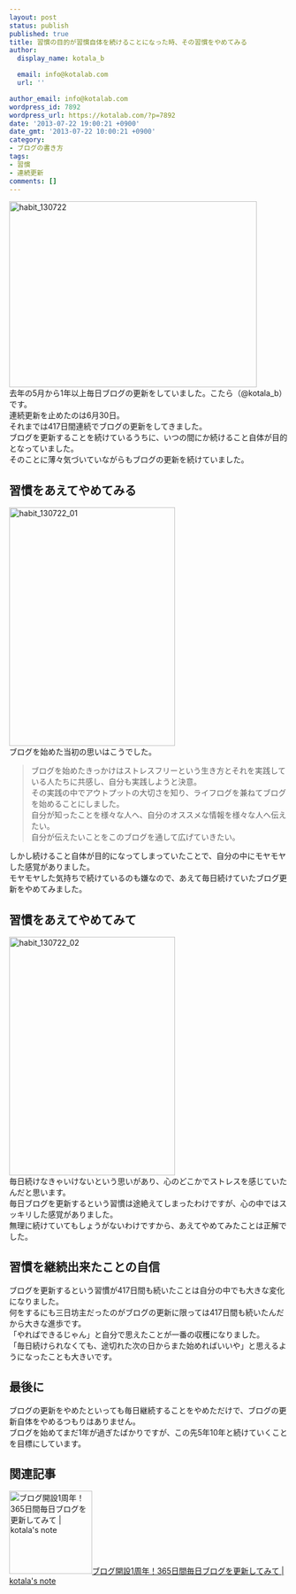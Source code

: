```yaml
---
layout: post
status: publish
published: true
title: 習慣の目的が習慣自体を続けることになった時、その習慣をやめてみる
author:
  display_name: kotala_b

  email: info@kotalab.com
  url: ''

author_email: info@kotalab.com
wordpress_id: 7892
wordpress_url: https://kotalab.com/?p=7892
date: '2013-07-22 19:00:21 +0900'
date_gmt: '2013-07-22 10:00:21 +0900'
category:
- ブログの書き方
tags:
- 習慣
- 連続更新
comments: []
---
```

<p><img src="https://kotalab.com/wp-content/uploads/habit_130722-448x336.jpg" alt="habit_130722" width="448" height="336" class="alignnone size-large wp-image-7896" /><br />
去年の5月から1年以上毎日ブログの更新をしていました。こたら（@kotala_b）です。<br />
連続更新を止めたのは6月30日。<br />
それまでは417日間連続でブログの更新をしてきました。<br />
ブログを更新することを続けているうちに、いつの間にか続けること自体が目的となっていました。<br />
そのことに薄々気づいていながらもブログの更新を続けていました。<br />
</p>
<!--more-->
<h2>習慣をあえてやめてみる</h2>
<p><img src="https://kotalab.com/wp-content/uploads/habit_130722_01-300x431.jpg" alt="habit_130722_01" width="300" height="431" class="alignnone size-medium wp-image-7894" /><br />
ブログを始めた当初の思いはこうでした。</p>
<blockquote><p>
ブログを始めたきっかけはストレスフリーという生き方とそれを実践している人たちに共感し、自分も実践しようと決意。<br />
その実践の中でアウトプットの大切さを知り、ライフログを兼ねてブログを始めることにしました。<br />
自分が知ったことを様々な人へ、自分のオススメな情報を様々な人へ伝えたい。<br />
自分が伝えたいことをこのブログを通して広げていきたい。</p></blockquote>
<p>しかし続けること自体が目的になってしまっていたことで、自分の中にモヤモヤした感覚がありました。<br />
モヤモヤした気持ちで続けているのも嫌なので、あえて毎日続けていたブログ更新をやめてみました。</p>
<h2>習慣をあえてやめてみて</h2>
<p><img src="https://kotalab.com/wp-content/uploads/habit_130722_02-300x431.jpg" alt="habit_130722_02" width="300" height="431" class="alignnone size-medium wp-image-7893" /><br />
毎日続けなきゃいけないという思いがあり、心のどこかでストレスを感じていたんだと思います。<br />
毎日ブログを更新するという習慣は途絶えてしまったわけですが、心の中ではスッキリした感覚がありました。<br />
無理に続けていてもしょうがないわけですから、あえてやめてみたことは正解でした。</p>
<h2>習慣を継続出来たことの自信</h2>
<p>ブログを更新するという習慣が417日間も続いたことは自分の中でも大きな変化になりました。<br />
何をするにも三日坊主だったのがブログの更新に限っては417日間も続いたんだから大きな進歩です。<br />
「やればできるじゃん」と自分で思えたことが一番の収穫になりました。<br />
「毎日続けられなくても、途切れた次の日からまた始めればいいや」と思えるようになったことも大きいです。</p>
<h2>最後に</h2>
<p>ブログの更新をやめたといっても毎日継続することをやめただけで、ブログの更新自体をやめるつもりはありません。<br />
ブログを始めてまだ1年が過ぎたばかりですが、この先5年10年と続けていくことを目標にしています。</p>
<h2 class="rele">関連記事</h2>
<p><a href="https://kotalab.com/blog-first-anniversary" target="_blank"><img  class="alignleft" src="https://kotalab.com/wp-content/uploads/slooProImg_20130509203804.jpg" alt="ブログ開設1周年！365日間毎日ブログを更新してみて | kotala's note" width="150" /></a><a href="https://kotalab.com/blog-first-anniversary" target="_blank">ブログ開設1周年！365日間毎日ブログを更新してみて | kotala's note</a><br style="clear:both;" /></p>
